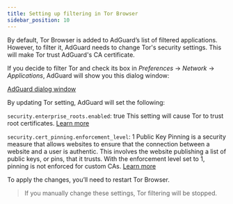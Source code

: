 ```yaml
---
title: Setting up filtering in Tor Browser
sidebar_position: 10
---
```


By default, Tor Browser is added to AdGuard’s list of filtered applications. However, to filter it, AdGuard needs to change Tor's security settings. This will make Tor trust AdGuard's CA certificate.

If you decide to filter Tor and check its box in *Preferences* → *Network* → *Applications*, AdGuard will show you this dialog window:

[AdGuard dialog window](https://cdn.adtidy.org/content/kb/ad_blocker/mac/tor-setup.png)

By updating Tor setting, AdGuard will set the following:

`security.enterprise_roots.enabled`: true
This setting will cause Tor to trust root certificates. [Learn more](https://support.mozilla.org/en-US/kb/setting-certificate-authorities-firefox)

`security.cert_pinning.enforcement_level`: 1
Public Key Pinning is a security measure that allows websites to ensure that the connection between a website and a user is authentic. This involves the website publishing a list of public keys, or pins, that it trusts. With the enforcement level set to 1, pinning is not enforced for custom CAs. [Learn more](https://wiki.mozilla.org/SecurityEngineering/Public_Key_Pinning)
 
To apply the changes, you’ll need to restart Tor Browser.

> If you manually change these settings, Tor filtering will be stopped.

